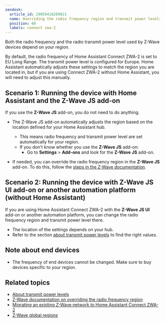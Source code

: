 ```yaml
---
zendesk:
  article_id: 29059418289821
  name: Overriding the radio frequency region and transmit power levels
  position: 60
  labels: connect zwa-2
---
```


Both the radio frequency and the radio transmit power level used by Z-Wave devices depend on your region.

By default, the radio frequency of Home Assistant Connect ZWA-2 is set to EU Long Range. The transmit power level is configured for Europe. Home Assistant automatically adjusts these settings to match the region you are located in, but if you are using Connect ZWA-2 without Home Assistant, you will need to adjust this manually.

## Scenario 1: Running the device with Home Assistant and the Z-Wave JS add-on

If you use the **Z-Wave JS** add-on, you do not need to do anything.

- The Z-Wave JS add-on automatically adjusts the region based on the location defined for your Home Assistant hub.
  - This means radio frequency and transmit power level are set automatically for your region.
  - If you don't know whether you use the **Z-Wave JS** add-on:
    - Go to **Settings** > **Add-ons** and look for the **Z-Wave JS** add-on.

- If needed, you can override the radio frequency region in the **Z-Wave JS** add-on. To do this, follow the [steps in the Z-Wave documentation](https://www.home-assistant.io/integrations/zwave_js/#overriding-the-radio-frequency-region-of-the-adapter-in-the-z-wave-js-add-on).

## Scenario 2: Running the device with Z-Wave JS UI add-on or another automation platform (without Home Assistant)

If you are using Home Assistant Connect ZWA-2 with the **Z-Wave JS UI** add-on or another automation platform, you can change the radio frequency region and transmit power level there.

- The location of the settings depends on your hub.
- Refer to the section [about transmit power levels](/hc/en-us/articles/29081378073501) to find the right values.

## Note about end devices

- The frequency of end devices cannot be changed. Make sure to buy devices specific to your region.

## Related topics

- [About transmit power levels](/hc/en-us/articles/29081378073501)
- [Z-Wave documentation on overriding the radio frequency region](https://www.home-assistant.io/integrations/zwave_js/#overriding-the-radio-frequency-region-of-the-adapter-in-the-z-wave-js-add-on)
- [Migrating an existing Z-Wave network to Home Assistant Connect ZWA-2](/hc/en-us/articles/29529265751965)
- [Z-Wave global regions](https://www.silabs.com/wireless/z-wave/global-regions)